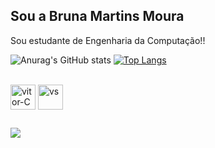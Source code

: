 ## Sou a Bruna Martins Moura
Sou estudante de Engenharia da Computação!!

![Anurag's GitHub stats](https://github-readme-stats.vercel.app/api?username=brureads&show_icons=true&theme=omni)
[![Top Langs](https://github-readme-stats.vercel.app/api/top-langs/?username=brureads&layout=compact&custom_title=Tecnologi&theme=omni)](https://github.com/anuraghazra/github-readme-stats)





<div style="display: inline_block"><br>
<img align="center" alt="vitor-C" heinght="30" width="40"  src="https://cdn.jsdelivr.net/gh/devicons/devicon@latest/icons/c/c-original.svg" />
<img align="center" alt="vs" heinght="30" width="40" src="https://cdn.jsdelivr.net/gh/devicons/devicon@latest/icons/vscode/vscode-original.svg" />
          



</div>

##
<a href="https://www.linkedin.com/in/thor-caravellas-campos-8b2200362" target="_blank"><img src="https://img.shields.io/badge/-LinkedIn-%230077B5?style=for-the-badge&logo=linkedin&logocolor=white" target="_blank">
</a>
